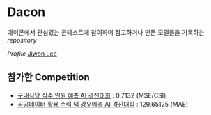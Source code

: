 # Dacon
데이콘에서 관심있는 콘테스트에 참여하며 참고하거나 만든 모델들을 기록하는 *repository*

*Profile* [Jiwon Lee](https://dacon.io/myprofile/403555/home)

## **참가한 Competition**
* [구내식당 식수 인원 예측 AI 경진대회](https://dacon.io/competitions/official/235743/overview/description) : 0.7132 (MSE/CSI)
* [공공데이터 활용 수력 댐 강우예측 AI 경진대회](https://dacon.io/competitions/official/235646/overview/description) : 129.65125 (MAE)
